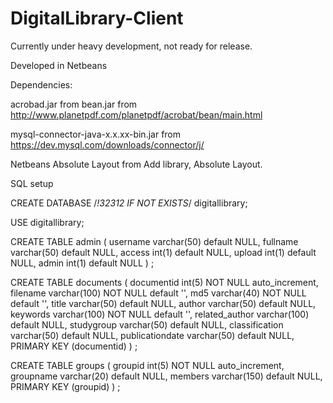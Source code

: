 DigitalLibrary-Client
=====================

Currently under heavy development, not ready for release.

Developed in Netbeans


Dependencies:

acrobad.jar from bean.jar from http://www.planetpdf.com/planetpdf/acrobat/bean/main.html

mysql-connector-java-x.x.xx-bin.jar from https://dev.mysql.com/downloads/connector/j/

Netbeans Absolute Layout from Add library, Absolute Layout.


SQL setup

CREATE DATABASE /*!32312 IF NOT EXISTS*/ digitallibrary;

USE digitallibrary;

CREATE TABLE admin (
  username varchar(50) default NULL,
  fullname varchar(50) default NULL,
  access int(1) default NULL,
  upload int(1) default NULL,
  admin int(1) default NULL
) ;

CREATE TABLE documents (
  documentid int(5) NOT NULL auto_increment,
  filename varchar(100) NOT NULL default '',
  md5 varchar(40) NOT NULL default '',
  title varchar(50) default NULL,
  author varchar(50) default NULL,
  keywords varchar(100) NOT NULL default '',
  related_author varchar(100) default NULL,
  studygroup varchar(50) default NULL,
  classification varchar(50) default NULL,
  publicationdate varchar(50) default NULL,
  PRIMARY KEY  (documentid)
) ;


CREATE TABLE groups (
  groupid int(5) NOT NULL auto_increment,
  groupname varchar(20) default NULL,
  members varchar(150) default NULL,
  PRIMARY KEY  (groupid)
) ;
